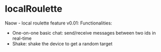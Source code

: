 localRoulette
=============

Naow - local roulette feature
v0.01:
Functionalities:
- One-on-one basic chat: send/receive messages between two ids in real-time
- Shake: shake the device to get a random target
